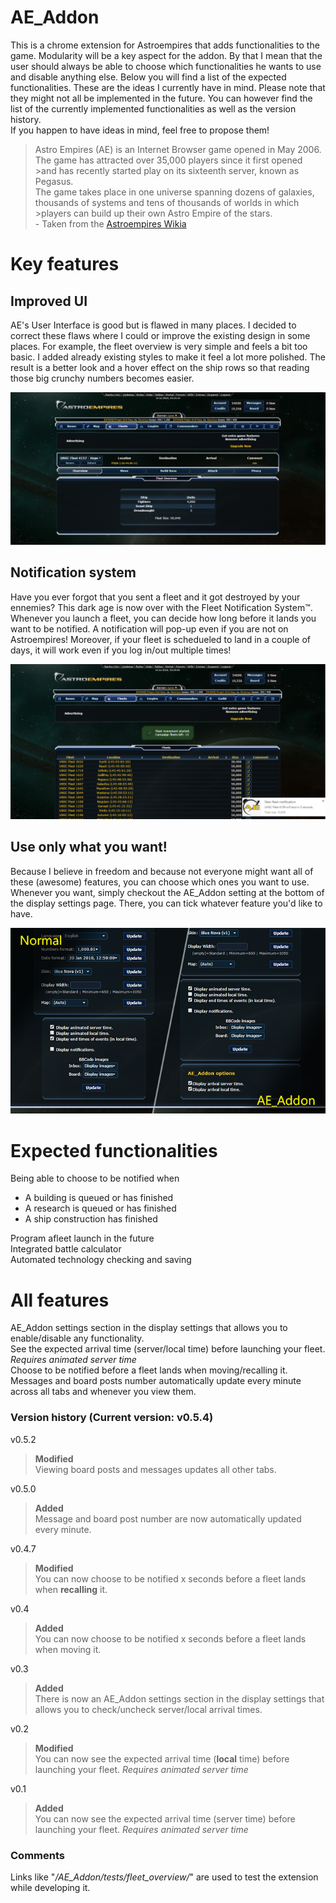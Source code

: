 # AE_Addon  
This is a chrome extension for Astroempires that adds functionalities to the game. Modularity will be a key aspect for the addon. By that I mean that the user should always be able to choose which functionalities he wants to use and disable anything else. Below you will find a list of the expected functionalities. These are the ideas I currently have in mind. Please note that they might not all be implemented in the future. You can however find the list of the currently implemented functionalities as well as the version history.  
If you happen to have ideas in mind, feel free to propose them!  

> Astro Empires (AE) is an Internet Browser game opened in May 2006. The game has attracted over 35,000 players since it first opened  >and has recently started play on its sixteenth server, known as Pegasus.  
>The game takes place in one universe spanning dozens of galaxies, thousands of systems and tens of thousands of worlds in which >players can build up their own Astro Empire of the stars.  
>\- Taken from the [Astroempires Wikia](http://astroempires.wikia.com/wiki/What_is_Astro_Empires)

# Key features  

## Improved UI  
AE's User Interface is good but is flawed in many places. I decided to correct these flaws where I could or improve the existing design in some places. For example, the fleet overview is very simple and feels a bit too basic. I added already existing styles to make it feel a lot more polished. The result is a better look and a hover effect on the ship rows so that reading those big crunchy numbers becomes easier.  
  
<img src="https://github.com/Guillaume-Docquier/AE_Addon/blob/master/screens/After_FleetOverview.png"></img>

## Notification system  
Have you ever forgot that you sent a fleet and it got destroyed by your ennemies? This dark age is now over with the Fleet Notification System™. Whenever you launch a fleet, you can decide how long before it lands you want to be notified. A notification will pop-up even if you are not on Astroempires! Moreover, if your fleet is schedueled to land in a couple of days, it will work even if you log in/out multiple times!  
  
<img src="https://github.com/Guillaume-Docquier/AE_Addon/blob/master/screens/After_FleetNotification.png"></img>

## Use only what you want!  
Because I believe in freedom and because not everyone might want all of these (awesome) features, you can choose which ones you want to use. Whenever you want, simply checkout the AE_Addon setting at the bottom of the display settings page. There, you can tick whatever feature you'd like to have.  
  
<p align="center">
<img src="https://github.com/Guillaume-Docquier/AE_Addon/blob/master/screens/Split_DisplaySettings.png" width=625px/>
</p>

# Expected functionalities
Being able to choose to be notified when  
* A building is queued or has finished
* A research is queued or has finished
* A ship construction has finished

Program afleet launch in the future    
Integrated battle calculator  
Automated technology checking and saving

# All features  
AE_Addon settings section in the display settings that allows you to enable/disable any functionality.  
See the expected arrival time (server/local time) before launching your fleet. _Requires animated server time_  
Choose to be notified before a fleet lands when moving/recalling it.  
Messages and board posts number automatically update every minute across all tabs and whenever you view them.  

### Version history (Current version: v0.5.4)  
v0.5.2
> **Modified**    
Viewing board posts and messages updates all other tabs.  

v0.5.0
> **Added**    
Message and board post number are now automatically updated every minute.  

v0.4.7
> **Modified**    
You can now choose to be notified x seconds before a fleet lands when **recalling** it.  

v0.4
> **Added**    
You can now choose to be notified x seconds before a fleet lands when moving it.  

v0.3
> **Added**    
There is now an AE_Addon settings section in the display settings that allows you to check/uncheck server/local arrival times.

v0.2
> **Modified**    
You can now see the expected arrival time (**local** time) before launching your fleet. _Requires animated server time_   

v0.1          
> **Added**   
You can now see the expected arrival time (server time) before launching your fleet. _Requires animated server time_

### Comments  
Links like "*/AE_Addon/tests/fleet_overview/*" are used to test the extension while developing it.

